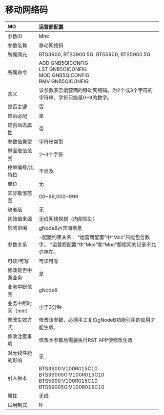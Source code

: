 # 移动网络码<table><thread><tr><th align = "left">MO</th><th align = "left"><a href = "index.html#移动网络码-4">运营商配置</a></td></tr></thread><tbody><tr><td>参数ID</td><td>Mnc</td></tr><tr><td>参数名称</td><td>移动网络码</td></tr><tr><td>所属网元</td><td>BTS3900, BTS3900 5G, BTS5900, BTS5900 5G</td></tr><tr><td>所属命令</td><td>ADD GNB5QICONFIG<br>LST GNB5OICONFIG<br>MOD GNB5QICONFIG<br>RMV GNB5QICONFIG</td></tr><tr><td>含义</td><td>该参数表示运营商的移动网络码。为2个或3个字符的字符串，字符只能是0~9的数字。</td></tr><tr><td>是否主键</td><td>否</td></tr><tr><td>是否必配</td><td>是</td></tr><tr><td>是否动态属性</td><td>否</td></tr><tr><td>参数值类型</td><td>字符串类型</td></tr><tr><td>界面取值范围</td><td>2~3个字符</td></tr><tr><td>枚举编号/比特位</td><td>不涉及</td></tr><tr><td>单位</td><td>无</td></tr><tr><td>实际取值范围</td><td>00~99,000~999</td></tr><tr><td>缺省值</td><td>无</td></tr><tr><td>初始值来源</td><td>无线网络规划（内部规划）</td></tr><tr><td>影响范围</td><td>gNodeB运营商信息</td></tr><tr><td>参数关系</td><td>-配置约束关系：
“运营商配置”中“Mcc”只能包含数字。
“运营商配置”中“Mcc”和“Mnc”都相同的记录不允许存在。</td></tr><tr><td>可读/可写</td><td>可读可写</td></tr><tr><td>修改是否中断业务</td><td>是</td></tr><tr><td>业务中断范围</td><td>gNodeB</td></tr><tr><td>业务中断时间（min）</td><td>小于3分钟</td></tr><tr><td>修改生效方式</td><td>修改该参数，必须手工复位gNodeB功能引用的应用才能生效。</td></tr><tr><td>修改注意事项</td><td>修改本参数后需要执行RST APP使修改生效 </td></tr><tr><td>对无线性能的影响</td><td>无</td></tr><tr><td>引入版本</td><td>BTS3900:V100R015C10<br>BTS39005G:V100R015C10<br>BTS5900:V100R015C10<br>BTS59005G:V100R015C10</td></tr><tr><td>属性</td><td>无线</td></tr><tr><td>试用制式</td><td>N</td></tr></tbody></table>